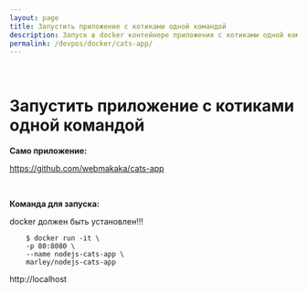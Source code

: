 ```yaml
---
layout: page
title: Запустить приложение с котиками одной командой
description: Запуск в docker контейнере приложения с котиками одной командой в linux 
permalink: /devpos/docker/cats-app/
---
```


<br/>

# Запустить приложение с котиками одной командой

**Само приложение:**

https://github.com/webmakaka/cats-app

<br/>

**Команда для запуска:**

docker должен быть установлен!!!

```
    $ docker run -it \
    -p 80:8080 \
    --name nodejs-cats-app \
    marley/nodejs-cats-app
```

http://localhost
